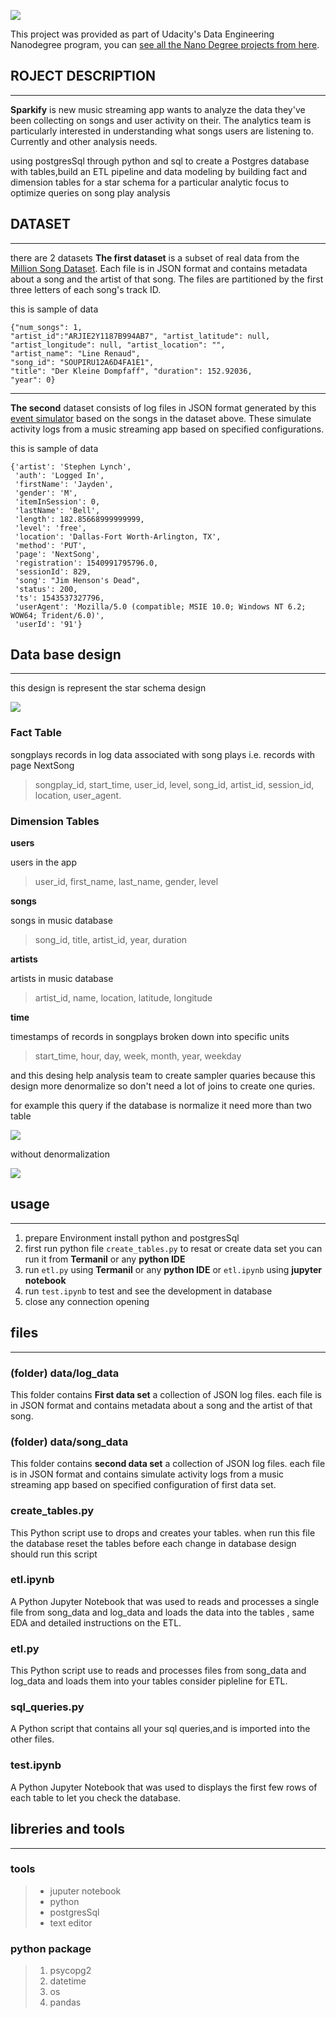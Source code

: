 
![](image/DATA_MODELING_WITH_POSTGRES_(Sparkify).png)

This project was provided as part of Udacity's Data Engineering Nanodegree program, you can [see all the Nano Degree projects from here](https://github.com/mohamedbakhet/Data-Engineering-Udacity-Nano-Degree-Program-).
## ROJECT DESCRIPTION
---
**Sparkify** is new music streaming app wants to analyze the data they've been collecting on songs and user activity on their. The analytics team is particularly interested in understanding what songs users are listening to. Currently and other analysis needs. 

using postgresSql through python and sql to create a Postgres database with tables,build an ETL pipeline and data modeling by building fact and dimension tables for a star schema for a particular analytic focus to optimize queries on song play analysis 

## DATASET
---
there are 2 datasets **The first dataset** is a subset of real data from the [Million Song Dataset](http://millionsongdataset.com/). Each file is in JSON format and contains metadata about a song and the artist of that song. The files are partitioned by the first three letters of each song's track ID.

this is sample of data

```
{"num_songs": 1, 
"artist_id":"ARJIE2Y1187B994AB7", "artist_latitude": null, "artist_longitude": null, "artist_location": "",
"artist_name": "Line Renaud", 
"song_id": "SOUPIRU12A6D4FA1E1", 
"title": "Der Kleine Dompfaff", "duration": 152.92036,
"year": 0}
```
---

**The second** dataset consists of log files in JSON format generated by this [event simulator](https://github.com/Interana/eventsim) based on the songs in the dataset above. These simulate activity logs from a music streaming app based on specified configurations.

this is sample of data

```
{'artist': 'Stephen Lynch',
 'auth': 'Logged In',
 'firstName': 'Jayden',
 'gender': 'M',
 'itemInSession': 0,
 'lastName': 'Bell',
 'length': 182.85668999999999,
 'level': 'free',
 'location': 'Dallas-Fort Worth-Arlington, TX',
 'method': 'PUT',
 'page': 'NextSong',
 'registration': 1540991795796.0,
 'sessionId': 829,
 'song': "Jim Henson's Dead",
 'status': 200,
 'ts': 1543537327796,
 'userAgent': 'Mozilla/5.0 (compatible; MSIE 10.0; Windows NT 6.2; WOW64; Trident/6.0)',
 'userId': '91'}
```
## Data base design 
---
this design is represent the star schema design 

![](image/Sparkify.png)


### Fact Table
songplays
records in log data associated with song plays i.e. records with page NextSong
>	songplay_id, start_time, user_id, level, song_id, artist_id, session_id, location, user_agent.

### Dimension Tables
**users**

users in the app
>	user_id, first_name, last_name, gender, level

**songs**

songs in music database
>	song_id, title, artist_id, year, duration

**artists**

artists in music database
>	artist_id, name, location, latitude, longitude

**time**

timestamps of records in songplays broken down into specific units
>	start_time, hour, day, week, month, year, weekday

and this desing help analysis team to create sampler quaries because this design more denormalize so don't need a lot of joins to create one quries.

for example this query if the database is normalize it need more than two table  

![](image/carbon.png)

without denormalization 

![](image/carbon2.png)
## usage  
---
1. prepare Environment  install python and postgresSql
2. first run python file ``create_tables.py`` to resat or create data set you can run it from **Termanil** or any **python IDE**
3. run ``etl.py`` using  **Termanil** or any **python IDE** or ``etl.ipynb`` using  **jupyter notebook** 
4. run ``test.ipynb`` to test and see the development in database
5. close any connection opening 

## files
---
### (folder) data/log_data
This folder contains **First data set** a collection of JSON log files. each file is in JSON format and contains metadata about a song and the artist of that song.

### (folder) data/song_data
This folder contains **second data set** a collection of JSON log files. each file is in JSON format and contains simulate activity logs from a music streaming app based on specified configuration of first data set.

### create_tables.py
This Python script use to drops and creates your tables. when run this file the database reset the tables before each change in database design should run this script 

### etl.ipynb
A Python Jupyter Notebook that was used to reads and processes a single file from song_data and log_data and loads the data into the tables , same EDA and detailed instructions on the ETL.

### etl.py
This Python script use to reads and processes files from song_data and log_data and loads them into your tables consider pipleline for ETL.



### sql_queries.py
A Python script that contains all your sql  queries,and is imported into the other files.

### test.ipynb
A Python Jupyter Notebook that was used to displays the first few rows of each table to let you check the database.

## libreries and tools 
---
### tools
>* juputer notebook 
>* python 
>* postgresSql
>* text editor

### python package
>1. psycopg2
>2. datetime
>3. os
>4. pandas 

 
